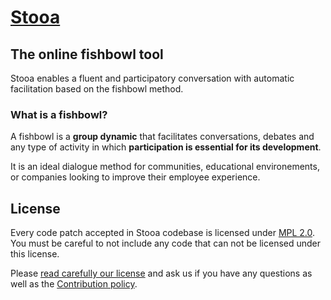 # [Stooa](https://www.stooa.com)

## The online fishbowl tool

Stooa enables a fluent and participatory conversation with automatic facilitation based on the fishbowl method.

### What is a fishbowl?

A fishbowl is a **group dynamic** that facilitates conversations, debates and any type of activity in which **participation is essential for its development**.

It is an ideal dialogue method for communities, educational environements, or companies looking to improve their employee experience.

## License

Every code patch accepted in Stooa codebase is licensed under [MPL 2.0](https://github.com/Stooa/Documentation/blob/main/LICENSE). You must be careful to not include any code that can not be licensed under this license.

Please [read carefully our license](https://github.com/Stooa/Documentation/blob/main/LICENSE) and ask us if you have any questions as well as the [Contribution policy](https://github.com/Stooa/Documentation/blob/main/contribute/how-to-contribute.md).
